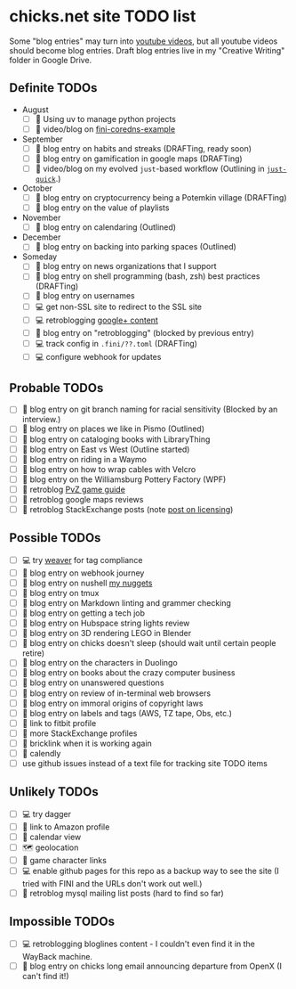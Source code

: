 # chicks.net site TODO list

Some "blog entries" may turn into
[youtube videos](https://www.youtube.com/@ChristopherHicksFINI), but all
youtube videos should become blog entries.  Draft blog entries live in my
"Creative Writing" folder in Google Drive.

## Definite TODOs

- August
  - [ ] :pencil: Using uv to manage python projects
  - [ ] :pencil: video/blog on [fini-coredns-example](https://github.com/fini-net/fini-coredns-example)
- September
  - [ ] :pencil: blog entry on habits and streaks (DRAFTing, ready soon)
  - [ ] :pencil: blog entry on gamification in google maps (DRAFTing)
  - [ ] :pencil: video/blog on my evolved `just`-based workflow (Outlining in [`just-quick`](https://github.com/chicks-net/presentation-notes/tree/main/just-quick).)
- October
  - [ ] :pencil: blog entry on cryptocurrency being a Potemkin village (DRAFTing)
  - [ ] :pencil: blog entry on the value of playlists
- November
  - [ ] :pencil: blog entry on calendaring (Outlined)
- December
  - [ ] :pencil: blog entry on backing into parking spaces (Outlined)
- Someday
  - [ ] :pencil: blog entry on news organizations that I support
  - [ ] :pencil: blog entry on shell programming (bash, zsh) best practices (DRAFTing)
  - [ ] :pencil: blog entry on usernames
  - [ ] :computer: get non-SSL site to redirect to the SSL site
  - [ ] :computer: retroblogging [google+ content](https://github.com/chicks-net/google-plus-posts-dumper)
  - [ ] :pencil: blog entry on "retroblogging" (blocked by previous entry)
  - [ ] :computer: track config in `.fini/??.toml` (DRAFTing)
  - [ ] :computer: configure webhook for updates

## Probable TODOs

- [ ] :pencil: blog entry on git branch naming for racial sensitivity (Blocked by an interview.)
- [ ] :pencil: blog entry on places we like in Pismo (Outlined)
- [ ] :pencil: blog entry on cataloging books with LibraryThing
- [ ] :pencil: blog entry on East vs West (Outline started)
- [ ] :pencil: blog entry on riding in a Waymo
- [ ] :pencil: blog entry on how to wrap cables with Velcro
- [ ] :pencil: blog entry on the Williamsburg Pottery Factory (WPF)
- [ ] :pencil: retroblog [PvZ game guide](https://steamcommunity.com/sharedfiles/filedetails/?id=396162375)
- [ ] :pencil: retroblog google maps reviews
- [ ] :pencil: retroblog StackExchange posts (note [post on licensing](https://meta.stackexchange.com/q/344491/275180))

## Possible TODOs

- [ ] :computer: try [weaver](https://github.com/open-telemetry/weaver) for tag compliance
- [ ] :pencil: blog entry on webhook journey
- [ ] :pencil: blog entry on nushell [my nuggets](https://gist.github.com/chicks-net/7fa2425f6afb14261f39352605019209)
- [ ] :pencil: blog entry on tmux
- [ ] :pencil: blog entry on Markdown linting and grammer checking
- [ ] :pencil: blog entry on getting a tech job
- [ ] :pencil: blog entry on Hubspace string lights review
- [ ] :pencil: blog entry on 3D rendering LEGO in Blender
- [ ] :pencil: blog entry on chicks doesn't sleep (should wait until certain people retire)
- [ ] :pencil: blog entry on the characters in Duolingo
- [ ] :pencil: blog entry on books about the crazy computer business
- [ ] :pencil: blog entry on unanswered questions
- [ ] :pencil: blog entry on review of in-terminal web browsers
- [ ] :pencil: blog entry on immoral origins of copyright laws
- [ ] :pencil: blog entry on labels and tags (AWS, TZ tape, Obs, etc.)
- [ ] :link: link to fitbit profile
- [ ] :link: more StackExchange profiles
- [ ] :link: bricklink when it is working again
- [ ] :link: calendly
- [ ] use github issues instead of a text file for tracking site TODO items

## Unlikely TODOs

- [ ] :computer: try dagger
- [ ] :link: link to Amazon profile
- [ ] 📆 calendar view
- [ ] :world_map: geolocation
- [ ] :link: game character links
- [ ] :computer: enable github pages for this repo as a backup way to see the site (I tried with FINI and the URLs don't work out well.)
- [ ] :pencil: retroblog mysql mailing list posts (hard to find so far)

## Impossible TODOs

- [ ] :computer: retroblogging bloglines content - I couldn't even find it in the WayBack machine.
- [ ] :pencil: blog entry on chicks long email announcing departure from OpenX (I can't find it!)
